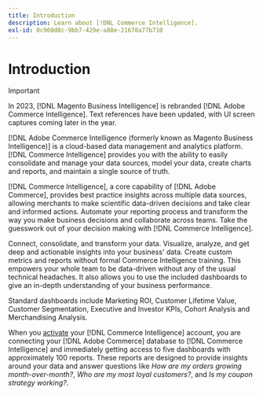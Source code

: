 ```yaml
---
title: Introduction
description: Learn about [!DNL Commerce Intelligence].
exl-id: 0c960d8c-9bb7-429e-a88e-21678a77b710
---
```


# Introduction

>[!IMPORTANT]
>
>In 2023, [!DNL Magento Business Intelligence] is rebranded [!DNL Adobe Commerce Intelligence]. Text references have been updated, with UI screen captures coming later in the year.

[!DNL Adobe Commerce Intelligence (formerly known as Magento Business Intelligence)] is a cloud-based data management and analytics platform. [!DNL Commerce Intelligence] provides you with the ability to easily consolidate and manage your data sources, model your data, create charts and reports, and maintain a single source of truth.

[!DNL Commerce Intelligence], a core capability of [!DNL Adobe Commerce], provides best practice insights across multiple data sources, allowing merchants to make scientific data-driven decisions and take clear and informed actions. Automate your reporting process and transform the way you make business decisions and collaborate across teams. Take the guesswork out of your decision making with [!DNL Commerce Intelligence].

Connect, consolidate, and transform your data. Visualize, analyze, and get deep and actionable insights into your business' data. Create custom metrics and reports without formal Commerce Intelligence training. This empowers your whole team to be data-driven without any of the usual technical headaches. It also allows you to use the included dashboards to give an in-depth understanding of your business performance.

Standard dashboards include Marketing ROI, Customer Lifetime Value, Customer Segmentation, Executive and Investor KPIs, Cohort Analysis and Merchandising Analysis.

When you [activate](../getting-started/onpremise-activation.md) your [!DNL Commerce Intelligence] account, you are connecting your [!DNL Adobe Commerce] database to [!DNL Commerce Intelligence] and immediately getting access to five dashboards with approximately 100 reports. These reports are designed to provide insights around your data and answer questions like *How are my orders growing month-over-month?*, *Who are my most loyal customers?*, and *Is my coupon strategy working?*.
